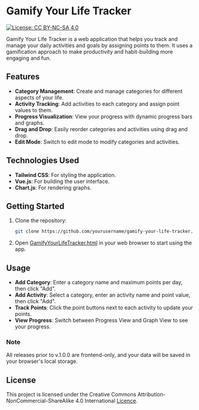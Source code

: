 # Gamify Your Life Tracker

[![License: CC BY-NC-SA 4.0](https://img.shields.io/badge/License-CC_BY--NC--SA_4.0-lightgrey.svg)](https://creativecommons.org/licenses/by-nc-sa/4.0/)

Gamify Your Life Tracker is a web application that helps you track and manage your daily activities and goals by assigning points to them. It uses a gamification approach to make productivity and habit-building more engaging and fun.

## Features

-   **Category Management**: Create and manage categories for different aspects of your life.
-   **Activity Tracking**: Add activities to each category and assign point values to them.
-   **Progress Visualization**: View your progress with dynamic progress bars and graphs.
-   **Drag and Drop**: Easily reorder categories and activities using drag and drop.
-   **Edit Mode**: Switch to edit mode to modify categories and activities.

## Technologies Used

-   **Tailwind CSS**: For styling the application.
-   **Vue.js**: For building the user interface.
-   **Chart.js**: For rendering graphs.

## Getting Started

1. Clone the repository:

    ```sh
    git clone https://github.com/yourusername/gamify-your-life-tracker.git
    ```

2. Open [GamifyYourLifeTracker.html](http://_vscodecontentref_/0) in your web browser to start using the app.

## Usage

-   **Add Category**: Enter a category name and maximum points per day, then click "Add".
-   **Add Activity**: Select a category, enter an activity name and point value, then click "Add".
-   **Track Points**: Click the point buttons next to each activity to update your points.
-   **View Progress**: Switch between Progress View and Graph View to see your progress.

### Note

All releases prior to v.1.0.0 are frontend-only, and your data will be saved in your browser's local storage.

## License

This project is licensed under the Creative Commons Attribution-NonCommercial-ShareAlike 4.0 International [Licence](https://creativecommons.org/licenses/by-nc-sa/4.0/legalcode).
